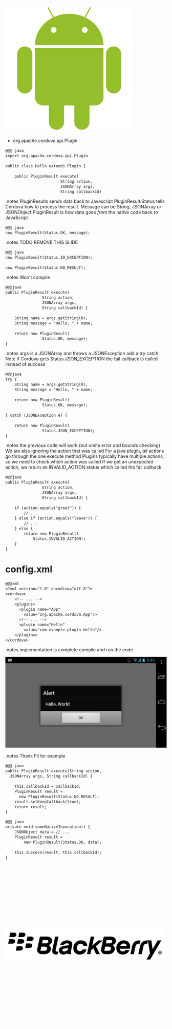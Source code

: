 <!SLIDE bullets incremental>

![Android Robot](android_robot.png)

* org.apache.cordova.api.Plugin


<!SLIDE>

	@@@ java
	import org.apache.cordova.api.Plugin
	
	public class Hello extends Plugin {

		public PluginResult execute(
							String action, 
							JSONArray args, 
							String callbackId)
							
<!SLIDE>
.notes PluginResults sends data back to Javascript
PluginResult.Status tells Cordova how to process the result.
Message can be String, JSONArray or JSONObject
PluginResult is how data goes *from* the native code back *to* JavaScript

	@@@ java
	new PluginResult(Status.OK, message);

<!SLIDE>
.notes TODO REMOVE THIS SLIDE

	@@@ java
	new PluginResult(Status.IO_EXCEPTION);

	new PluginResult(Status.NO_RESULT);

<!SLIDE>
.notes Won't compile

    @@@java
	public PluginResult execute(
					String action, 
					JSONArray args, 
					String callbackId) {

        String name = args.getString(0);
        String message = "Hello, " + name;

	    return new PluginResult(
				    Status.OK, message);
    }

<!SLIDE>
.notes args is a JSONArray and throws a JSONException
add a try catch
Note if Cordova gets Status.JSON_EXCEPTION the fail callback is called instead of success

    @@@java
	try {
       	String name = args.getString(0);
       	String message = "Hello, " + name;

		return new PluginResult(
					Status.OK, message);
			
    } catch (JSONException e) {
	
        return new PluginResult(
					Status.JSON_EXCEPTION);
    }

<!SLIDE>
.notes the previous code will work (but omits error and bounds checking)
We are also ignoring the action that was called
For a java plugin, *all* actions go through the one execute method
Plugins typically have multiple actions, so we need to check which action was called
If we get an unexpected action, we return an INVALID_ACTION status which called the fail callback

    @@@java
	public PluginResult execute(
					String action, 
					JSONArray args, 
					String callbackId) {

		if (action.equals("greet")) {
			// ...
		} else if (action.equals("leave")) {
			// ...		
		} else {
	        return new PluginResult(
				Status.INVALID_ACTION);
		}
    }


<!SLIDE>

# config.xml

    @@@xml
	<?xml version="1.0" encoding="utf-8"?>
	<cordova>
		<!-- ... -->
		<plugins>
		  <plugin name="App" 
		    value="org.apache.cordova.App"/>
		  <!-- ... -->
		  <plugin name="Hello" 
		    value="com.example.plugin.Hello"/>
		</plugins>
	</cordova>

<!SLIDE>
.notes implementation is complete
compile and run the code

![hello_world](hello_world.png)

<!SLIDE>
.notes Thank Fil for example

	@@@ java
	public PluginResult execute(String action, 
	  JSONArray args, String callbackId) {

        this.callbackId = callbackId;
        PluginResult result = 
	      new PluginResult(Status.NO_RESULT);
        result.setKeepCallback(true);
        return result;
	}

<!SLIDE>

	@@@ java
	private void someNativeInvocation() {
		JSONObject data = // ...
		PluginResult result = 
			new PluginResult(Status.OK, data);

	    this.success(result, this.callbackId);
	}
	
<!SLIDE bullets incremental>

![BlackBerry](blackberry_logo.jpg)
